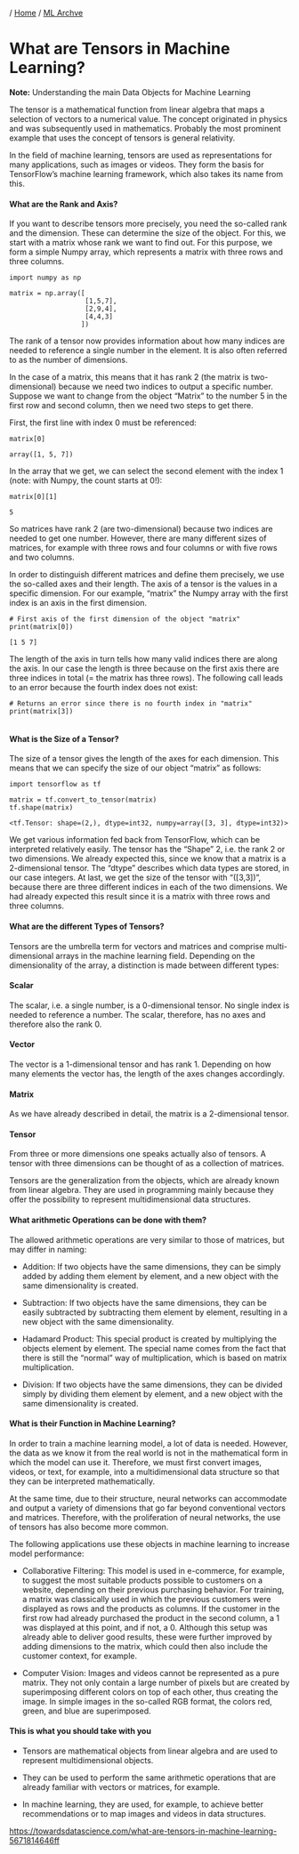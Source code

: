 / [Home](../index.md) / [ML Archve](index.md)

# What are Tensors in Machine Learning?

**Note:** Understanding the main Data Objects for Machine Learning

The tensor is a mathematical function from linear algebra that maps a selection of vectors to a numerical value. The concept originated in physics and was subsequently used in mathematics. Probably the most prominent example that uses the concept of tensors is general relativity.

In the field of machine learning, tensors are used as representations for many applications, such as images or videos. They form the basis for TensorFlow’s machine learning framework, which also takes its name from this.



#### What are the Rank and Axis?
If you want to describe tensors more precisely, you need the so-called rank and the dimension. These can determine the size of the object. For this, we start with a matrix whose rank we want to find out. For this purpose, we form a simple Numpy array, which represents a matrix with three rows and three columns.

```
import numpy as np 

matrix = np.array([
                   [1,5,7],
                   [2,9,4],
                   [4,4,3]
                  ])
```

The rank of a tensor now provides information about how many indices are needed to reference a single number in the element. It is also often referred to as the number of dimensions.

In the case of a matrix, this means that it has rank 2 (the matrix is two-dimensional) because we need two indices to output a specific number. Suppose we want to change from the object “Matrix” to the number 5 in the first row and second column, then we need two steps to get there.

First, the first line with index 0 must be referenced:

```
matrix[0]

array([1, 5, 7])
```

In the array that we get, we can select the second element with the index 1 (note: with Numpy, the count starts at 0!):

```
matrix[0][1]

5
```

So matrices have rank 2 (are two-dimensional) because two indices are needed to get one number. However, there are many different sizes of matrices, for example with three rows and four columns or with five rows and two columns.

In order to distinguish different matrices and define them precisely, we use the so-called axes and their length. The axis of a tensor is the values in a specific dimension. For our example, “matrix” the Numpy array with the first index is an axis in the first dimension.

```
# First axis of the first dimension of the object "matrix"
print(matrix[0])

[1 5 7]
```

The length of the axis in turn tells how many valid indices there are along the axis. In our case the length is three because on the first axis there are three indices in total (= the matrix has three rows). The following call leads to an error because the fourth index does not exist:



```
# Returns an error since there is no fourth index in "matrix"
print(matrix[3])


```

#### What is the Size of a Tensor?
The size of a tensor gives the length of the axes for each dimension. This means that we can specify the size of our object “matrix” as follows:

```
import tensorflow as tf

matrix = tf.convert_to_tensor(matrix)
tf.shape(matrix)

<tf.Tensor: shape=(2,), dtype=int32, numpy=array([3, 3], dtype=int32)>
```

We get various information fed back from TensorFlow, which can be interpreted relatively easily. The tensor has the “Shape” 2, i.e. the rank 2 or two dimensions. We already expected this, since we know that a matrix is a 2-dimensional tensor. The “dtype” describes which data types are stored, in our case integers. At last, we get the size of the tensor with “([3,3])”, because there are three different indices in each of the two dimensions. We had already expected this result since it is a matrix with three rows and three columns.

#### What are the different Types of Tensors?
Tensors are the umbrella term for vectors and matrices and comprise multi-dimensional arrays in the machine learning field. Depending on the dimensionality of the array, a distinction is made between different types:

#### Scalar
The scalar, i.e. a single number, is a 0-dimensional tensor. No single index is needed to reference a number. The scalar, therefore, has no axes and therefore also the rank 0.

#### Vector
The vector is a 1-dimensional tensor and has rank 1. Depending on how many elements the vector has, the length of the axes changes accordingly.

#### Matrix
As we have already described in detail, the matrix is a 2-dimensional tensor.

#### Tensor
From three or more dimensions one speaks actually also of tensors. A tensor with three dimensions can be thought of as a collection of matrices.

Tensors are the generalization from the objects, which are already known from linear algebra. They are used in programming mainly because they offer the possibility to represent multidimensional data structures.

#### What arithmetic Operations can be done with them?
The allowed arithmetic operations are very similar to those of matrices, but may differ in naming:

* Addition: If two objects have the same dimensions, they can be simply added by adding them element by element, and a new object with the same dimensionality is created.

* Subtraction: If two objects have the same dimensions, they can be easily subtracted by subtracting them element by element, resulting in a new object with the same dimensionality.

* Hadamard Product: This special product is created by multiplying the objects element by element. The special name comes from the fact that there is still the “normal” way of multiplication, which is based on matrix multiplication.

* Division: If two objects have the same dimensions, they can be divided simply by dividing them element by element, and a new object with the same dimensionality is created.

####  What is their Function in Machine Learning?
In order to train a machine learning model, a lot of data is needed. However, the data as we know it from the real world is not in the mathematical form in which the model can use it. Therefore, we must first convert images, videos, or text, for example, into a multidimensional data structure so that they can be interpreted mathematically.

At the same time, due to their structure, neural networks can accommodate and output a variety of dimensions that go far beyond conventional vectors and matrices. Therefore, with the proliferation of neural networks, the use of tensors has also become more common.

The following applications use these objects in machine learning to increase model performance:

* Collaborative Filtering: This model is used in e-commerce, for example, to suggest the most suitable products possible to customers on a website, depending on their previous purchasing behavior. For training, a matrix was classically used in which the previous customers were displayed as rows and the products as columns. If the customer in the first row had already purchased the product in the second column, a 1 was displayed at this point, and if not, a 0. Although this setup was already able to deliver good results, these were further improved by adding dimensions to the matrix, which could then also include the customer context, for example.

* Computer Vision: Images and videos cannot be represented as a pure matrix. They not only contain a large number of pixels but are created by superimposing different colors on top of each other, thus creating the image. In simple images in the so-called RGB format, the colors red, green, and blue are superimposed.


#### This is what you should take with you
* Tensors are mathematical objects from linear algebra and are used to represent multidimensional objects.

* They can be used to perform the same arithmetic operations that are already familiar with vectors or matrices, for example.

* In machine learning, they are used, for example, to achieve better recommendations or to map images and videos in data structures.

https://towardsdatascience.com/what-are-tensors-in-machine-learning-5671814646ff




